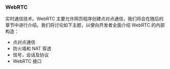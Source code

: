 ### WebRTC
实时通信技术。WebRTC 主要允许网页程序创建点对点通信，我们将会在随后的章节中进行介绍。我们将讨论如下主题，以便向开发者全面介绍 WebRTC 的内部构造：
- 点对点通信
- 防火墙和 NAT 穿透
- 信号，会话及协议
- WebRTC 接口